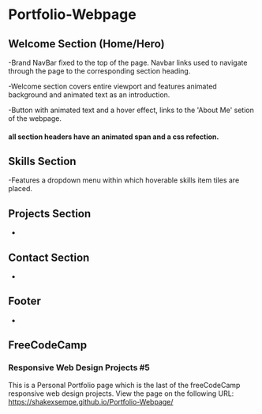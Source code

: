 # Portfolio-Webpage


## Welcome Section (Home/Hero)
-Brand NavBar fixed to the top of the page. Navbar links used to navigate through the page to the corresponding section heading.

-Welcome section covers entire viewport and features animated background and animated text as an introduction.

-Button with animated text and a hover effect, links to the 'About Me' setion of the webpage. 

#### all section headers have an animated span and a css refection.

## Skills Section
-Features a dropdown menu within which hoverable skills item tiles are placed. 

## Projects Section
-

## Contact Section
-

## Footer
-


## FreeCodeCamp
### Responsive Web Design Projects #5
This is a Personal Portfolio page which is the last of the freeCodeCamp responsive web design projects.
View the page on the following URL: https://shakexsempe.github.io/Portfolio-Webpage/ 


